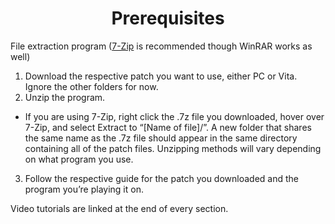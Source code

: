 <style>
  h1 { text-align: center; }
  h2 { text-align: center; }
</style>
# Prerequisites
File extraction program ([7-Zip](https://www.7-zip.org/download.html) is recommended though WinRAR works as well)

1. Download the respective patch you want to use, either PC or Vita. Ignore the other folders for now.  
2. Unzip the program.  
- If you are using 7-Zip, right click the .7z file you downloaded, hover over 7-Zip, and select Extract to “\[Name of file\]/”. A new folder that shares the same name as the .7z file should appear in the same directory containing all of the patch files. Unzipping methods will vary depending on what program you use.  
3. Follow the respective guide for the patch you downloaded and the program you’re playing it on.   

Video tutorials are linked at the end of every section.